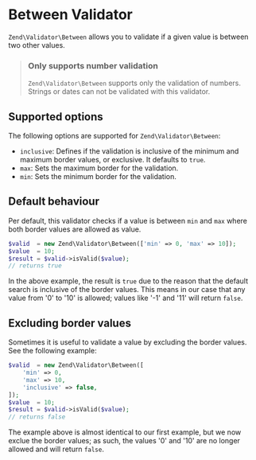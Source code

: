 # Between Validator

`Zend\Validator\Between` allows you to validate if a given value is between two
other values.

> ### Only supports number validation
>
> `Zend\Validator\Between` supports only the validation of numbers. Strings or
> dates can not be validated with this validator.

## Supported options

The following options are supported for `Zend\Validator\Between`:

- `inclusive`: Defines if the validation is inclusive of the minimum and maximum
  border values, or exclusive. It defaults to `true`.
- `max`: Sets the maximum border for the validation.
- `min`: Sets the minimum border for the validation.

## Default behaviour

Per default, this validator checks if a value is between `min` and `max` where
both border values are allowed as value.

```php
$valid  = new Zend\Validator\Between(['min' => 0, 'max' => 10]);
$value  = 10;
$result = $valid->isValid($value);
// returns true
```

In the above example, the result is `true` due to the reason that the default
search is inclusive of the border values. This means in our case that any value
from '0' to '10' is allowed; values like '-1' and '11' will return `false`.

## Excluding border values

Sometimes it is useful to validate a value by excluding the border values. See
the following example:

```php
$valid  = new Zend\Validator\Between([
    'min' => 0,
    'max' => 10,
    'inclusive' => false,
]);
$value  = 10;
$result = $valid->isValid($value);
// returns false
```

The example above is almost identical to our first example, but we now exclue
the border values; as such, the values '0' and '10' are no longer allowed and
will return `false`.
